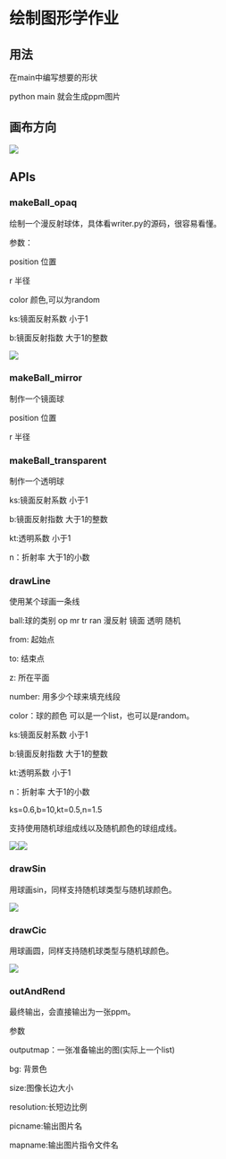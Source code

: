 # 绘制图形学作业

## 用法

在main中编写想要的形状

python main 就会生成ppm图片

## 画布方向

![](https://github.com/shinoairisu/MyM1-M2/blob/main/imagexue/%E5%8E%9F%E7%90%86.png)

## APIs

### makeBall_opaq

绘制一个漫反射球体，具体看writer.py的源码，很容易看懂。

参数：

position 位置

r 半径

color 颜色,可以为random

ks:镜面反射系数 小于1

b:镜面反射指数 大于1的整数

![](https://github.com/shinoairisu/MyM1-M2/blob/main/imagexue/image/1.png)

### makeBall_mirror

制作一个镜面球

position 位置

r 半径

### makeBall_transparent

制作一个透明球

ks:镜面反射系数 小于1

b:镜面反射指数 大于1的整数

kt:透明系数 小于1

n：折射率 大于1的小数

### drawLine

使用某个球画一条线

ball:球的类别 op mr tr ran  漫反射 镜面 透明 随机

from: 起始点

to: 结束点

z: 所在平面

number: 用多少个球来填充线段

color：球的颜色 可以是一个list，也可以是random。

ks:镜面反射系数 小于1

b:镜面反射指数 大于1的整数

kt:透明系数 小于1

n：折射率 大于1的小数

ks=0.6,b=10,kt=0.5,n=1.5

支持使用随机球组成线以及随机颜色的球组成线。

![](https://github.com/shinoairisu/MyM1-M2/blob/main/imagexue/image/2.png)![](https://github.com/shinoairisu/MyM1-M2/blob/main/imagexue/image/3.png)

### drawSin

用球画sin，同样支持随机球类型与随机球颜色。

![](https://github.com/shinoairisu/MyM1-M2/blob/main/imagexue/image/4.png)

### drawCic

用球画圆，同样支持随机球类型与随机球颜色。

![](https://github.com/shinoairisu/MyM1-M2/blob/main/imagexue/image/5.png)

### outAndRend

最终输出，会直接输出为一张ppm。

参数

outputmap：一张准备输出的图(实际上一个list)

bg: 背景色

size:图像长边大小

resolution:长短边比例

picname:输出图片名

mapname:输出图片指令文件名

